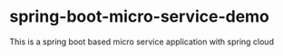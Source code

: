 # spring-boot-micro-service-demo
This is a spring boot based micro service application with spring cloud
